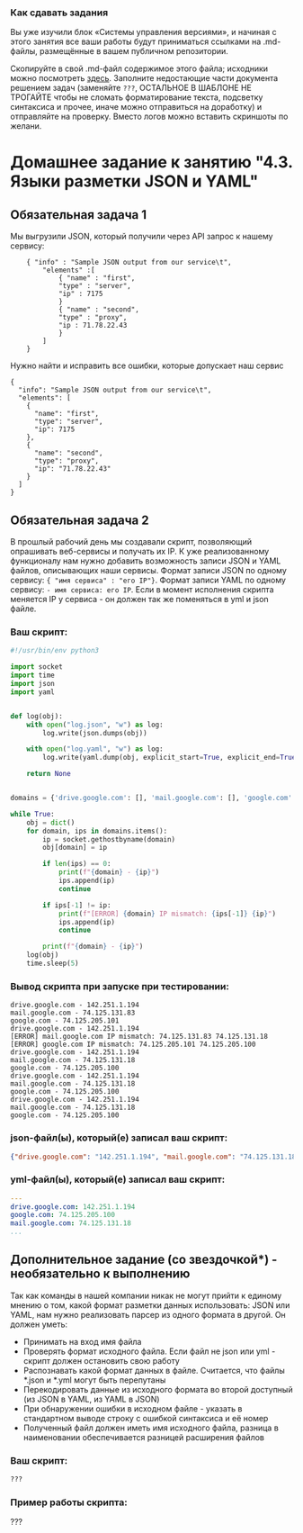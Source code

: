 ### Как сдавать задания

Вы уже изучили блок «Системы управления версиями», и начиная с этого занятия все ваши работы будут приниматься ссылками на .md-файлы, размещённые в вашем публичном репозитории.

Скопируйте в свой .md-файл содержимое этого файла; исходники можно посмотреть [здесь](https://raw.githubusercontent.com/netology-code/sysadm-homeworks/devsys10/04-script-03-yaml/README.md). Заполните недостающие части документа решением задач (заменяйте `???`, ОСТАЛЬНОЕ В ШАБЛОНЕ НЕ ТРОГАЙТЕ чтобы не сломать форматирование текста, подсветку синтаксиса и прочее, иначе можно отправиться на доработку) и отправляйте на проверку. Вместо логов можно вставить скриншоты по желани.

# Домашнее задание к занятию "4.3. Языки разметки JSON и YAML"


## Обязательная задача 1
Мы выгрузили JSON, который получили через API запрос к нашему сервису:
```
    { "info" : "Sample JSON output from our service\t",
        "elements" :[
            { "name" : "first",
            "type" : "server",
            "ip" : 7175 
            }
            { "name" : "second",
            "type" : "proxy",
            "ip : 71.78.22.43
            }
        ]
    }
```
  Нужно найти и исправить все ошибки, которые допускает наш сервис
```
{
  "info": "Sample JSON output from our service\t",
  "elements": [
    {
      "name": "first",
      "type": "server",
      "ip": 7175
    },
    {
      "name": "second",
      "type": "proxy",
      "ip": "71.78.22.43"
    }
  ]
}
```

## Обязательная задача 2
В прошлый рабочий день мы создавали скрипт, позволяющий опрашивать веб-сервисы и получать их IP. К уже реализованному функционалу нам нужно добавить возможность записи JSON и YAML файлов, описывающих наши сервисы. Формат записи JSON по одному сервису: `{ "имя сервиса" : "его IP"}`. Формат записи YAML по одному сервису: `- имя сервиса: его IP`. Если в момент исполнения скрипта меняется IP у сервиса - он должен так же поменяться в yml и json файле.

### Ваш скрипт:
```python
#!/usr/bin/env python3

import socket
import time
import json
import yaml


def log(obj):
    with open("log.json", "w") as log:
        log.write(json.dumps(obj))

    with open("log.yaml", "w") as log:
        log.write(yaml.dump(obj, explicit_start=True, explicit_end=True))

    return None


domains = {'drive.google.com': [], 'mail.google.com': [], 'google.com': []}

while True:
    obj = dict()
    for domain, ips in domains.items():
        ip = socket.gethostbyname(domain)
        obj[domain] = ip

        if len(ips) == 0:
            print(f"{domain} - {ip}")
            ips.append(ip)
            continue

        if ips[-1] != ip:
            print(f"[ERROR] {domain} IP mismatch: {ips[-1]} {ip}")
            ips.append(ip)
            continue

        print(f"{domain} - {ip}")
    log(obj)
    time.sleep(5)
```

### Вывод скрипта при запуске при тестировании:
```
drive.google.com - 142.251.1.194
mail.google.com - 74.125.131.83
google.com - 74.125.205.101
drive.google.com - 142.251.1.194
[ERROR] mail.google.com IP mismatch: 74.125.131.83 74.125.131.18
[ERROR] google.com IP mismatch: 74.125.205.101 74.125.205.100
drive.google.com - 142.251.1.194
mail.google.com - 74.125.131.18
google.com - 74.125.205.100
drive.google.com - 142.251.1.194
mail.google.com - 74.125.131.18
google.com - 74.125.205.100
drive.google.com - 142.251.1.194
mail.google.com - 74.125.131.18
google.com - 74.125.205.100
```

### json-файл(ы), который(е) записал ваш скрипт:
```json
{"drive.google.com": "142.251.1.194", "mail.google.com": "74.125.131.18", "google.com": "74.125.205.100"}
```

### yml-файл(ы), который(е) записал ваш скрипт:
```yaml
---
drive.google.com: 142.251.1.194
google.com: 74.125.205.100
mail.google.com: 74.125.131.18
...
```

## Дополнительное задание (со звездочкой*) - необязательно к выполнению

Так как команды в нашей компании никак не могут прийти к единому мнению о том, какой формат разметки данных использовать: JSON или YAML, нам нужно реализовать парсер из одного формата в другой. Он должен уметь:
   * Принимать на вход имя файла
   * Проверять формат исходного файла. Если файл не json или yml - скрипт должен остановить свою работу
   * Распознавать какой формат данных в файле. Считается, что файлы *.json и *.yml могут быть перепутаны
   * Перекодировать данные из исходного формата во второй доступный (из JSON в YAML, из YAML в JSON)
   * При обнаружении ошибки в исходном файле - указать в стандартном выводе строку с ошибкой синтаксиса и её номер
   * Полученный файл должен иметь имя исходного файла, разница в наименовании обеспечивается разницей расширения файлов

### Ваш скрипт:
```python
???
```

### Пример работы скрипта:
???
